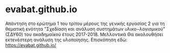 # evabat.github.io
Απάντηση στο ερώτημα 1 του τρίτου μέρους της γενικής εργασίας 2 για τη θεματική ενότητα
"Σχεδίαση και ανάλυση συστημάτων υλικο−λογισμικού" (ΣΔΥ60) του ακαδημαϊκού έτους 2017-2018.
Μελλοντικά Θα ακολουθήσει εκτενέστερη ανάλυση της υλοποίησης. Επισκόπηση εδώ: https://evabat.github.io/
